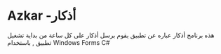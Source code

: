# Azkar -أذكار
 هذه  برنامج أذكار عباره عن تطبيق يقوم برسل أذكار على كل ساعة من بداية تشغيل تطبيق , باستخدام  Windows Forms C#
